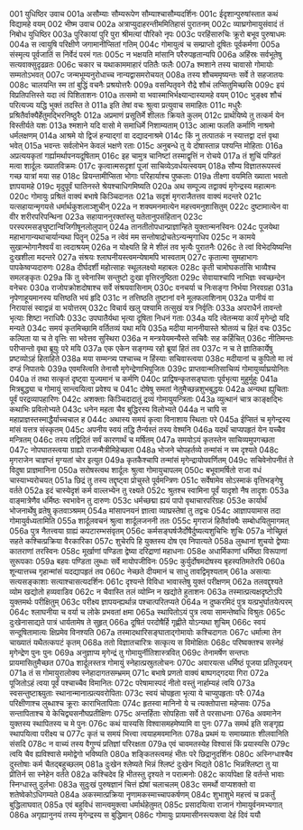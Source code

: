 001  युधिष्ठिर उवाच
001a असौम्याः सौम्यरूपेण सौम्याश्चासौम्यदर्शिनः
001c ईदृशान्पुरुषांस्तात कथं विद्यामहे वयम्
002  भीष्म उवाच
002a अत्राप्युदाहरन्तीममितिहासं पुरातनम्
002c व्याघ्रगोमायुसंवादं तं निबोध युधिष्ठिर
003a पुरिकायां पुरि पुरा श्रीमत्यां पौरिको नृपः
003c परहिंसारुचिः क्रूरो बभूव पुरुषाधमः
004a स त्वायुषि परिक्षीणे जगामानीप्सितां गतिम्
004c गोमायुत्वं च सम्प्राप्तो दूषितः पूर्वकर्मणा
005a संस्मृत्य पूर्वजातिं स निर्वेदं परमं गतः
005c न भक्षयति मांसानि परैरुपहृतान्यपि
006a अहिंस्रः सर्वभूतेषु सत्यवाक्सुदृढव्रतः
006c चकार च यथाकाममाहारं पतितैः फलैः
007a श्मशाने तस्य चावासो गोमायोः सम्मतोऽभवत्
007c जन्मभूम्यनुरोधाच्च नान्यद्वासमरोचयत्
008a तस्य शौचममृष्यन्तः सर्वे ते सहजातयः
008c चालयन्ति स्म तां बुद्धिं वचनैः प्रश्रयोत्तरैः
009a वसन्पितृवने रौद्रे शौचं लप्सितुमिच्छसि
009c इयं विप्रतिपत्तिस्ते यदा त्वं पिशिताशनः
010a तत्समो वा भवास्माभिर्भक्ष्यान्दास्यामहे वयम्
010c भुङ्क्ष्व शौचं परित्यज्य यद्धि भुक्तं तदस्ति ते
011a इति तेषां वचः श्रुत्वा प्रत्युवाच समाहितः
011c मधुरैः प्रश्रितैर्वाक्यैर्हेतुमद्भिरनिष्ठुरैः
012a अप्रमाणं प्रसूतिर्मे शीलतः क्रियते कुलम्
012c प्रार्थयिष्ये तु तत्कर्म येन विस्तीर्यते यशः
013a श्मशाने यदि वासो मे समाधिर्मे निशाम्यताम्
013c आत्मा फलति कर्माणि नाश्रमो धर्मलक्षणम्
014a आश्रमे यो द्विजं हन्याद्गां वा दद्यादनाश्रमे
014c किं नु तत्पातकं न स्यात्तद्वा दत्तं वृथा भवेत्
015a भवन्तः सर्वलोभेन केवलं भक्षणे रताः
015c अनुबन्धे तु ये दोषास्तान्न पश्यन्ति मोहिताः
016a अप्रत्ययकृतां गर्ह्यामर्थापनयदूषिताम्
016c इह चामुत्र चानिष्टां तस्माद्वृत्तिं न रोचये
017a तं शुचिं पण्डितं मत्वा शार्दूलः ख्यातविक्रमः
017c कृत्वात्मसदृशां पूजां साचिव्येऽवर्धयत्स्वयम्
018a सौम्य विज्ञातरूपस्त्वं गच्छ यात्रां मया सह
018c व्रियन्तामीप्सिता भोगाः परिहार्याश्च पुष्कलाः
019a तीक्ष्णा वयमिति ख्याता भवतो ज्ञापयामहे
019c मृदुपूर्वं घातिनस्ते श्रेयश्चाधिगमिष्यति
020a अथ सम्पूज्य तद्वाक्यं मृगेन्द्रस्य महात्मनः
020c गोमायुः प्रश्रितं वाक्यं बभाषे किञ्चिदानतः
021a सदृशं मृगराजैतत्तव वाक्यं मदन्तरे
021c यत्सहायान्मृगयसे धर्मार्थकुशलाञ्शुचीन्
022a न शक्यमनमात्येन महत्त्वमनुशासितुम्
022c दुष्टामात्येन वा वीर शरीरपरिपन्थिना
023a सहायाननुरक्तांस्तु यतेतानुपसंहितान्
023c परस्परमसङ्घुष्टान्विजिगीषूनलोलुपान्
024a तानतीतोपधान्प्राज्ञान्हिते युक्तान्मनस्विनः
024c पूजयेथा महाभागान्यथाचार्यान्यथा पितॄन्
025a न त्वेवं मम सन्तोषाद्रोचतेऽन्यन्मृगाधिप
025c न कामये सुखान्भोगानैश्वर्यं वा त्वदाश्रयम्
026a न योक्ष्यति हि मे शीलं तव भृत्यैः पुरातनैः
026c ते त्वां विभेदयिष्यन्ति दुःखशीला मदन्तरे
027a संश्रयः श्लाघनीयस्त्वमन्येषामपि भास्वताम्
027c कृतात्मा सुमहाभागः पापकेष्वप्यदारुणः
028a दीर्घदर्शी महोत्साहः स्थूललक्ष्यो महाबलः
028c कृती चामोघकर्तासि भाव्यैश्च समलङ्कृतः
029a किं तु स्वेनास्मि सन्तुष्टो दुःखा वृत्तिरनुष्ठिता
029c सेवायाश्चापि नाभिज्ञः स्वच्छन्देन वनेचरः
030a राजोपक्रोशदोषाश्च सर्वे संश्रयवासिनाम्
030c वनचर्या च निःसङ्गा निर्भया निरवग्रहा
031a नृपेणाहूयमानस्य यत्तिष्ठति भयं हृदि
031c न तत्तिष्ठति तुष्टानां वने मूलफलाशिनाम्
032a पानीयं वा निरायासं स्वाद्वन्नं वा भयोत्तरम्
032c विचार्य खलु पश्यामि तत्सुखं यत्र निर्वृतिः
033a अपराधैर्न तावन्तो भृत्याः शिष्टा नराधिपैः
033c उपघातैर्यथा भृत्या दूषिता निधनं गताः
034a यदि त्वेतन्मया कार्यं मृगेन्द्रो यदि मन्यते
034c समयं कृतमिच्छामि वर्तितव्यं यथा मयि
035a मदीया माननीयास्ते श्रोतव्यं च हितं वचः
035c कल्पिता या च ते वृत्तिः सा भवेत्तव सुस्थिरा
036a न मन्त्रयेयमन्यैस्ते सचिवैः सह कर्हिचित्
036c नीतिमन्तः परीप्सन्तो वृथा ब्रूयुः परे मयि
037a एक एकेन सङ्गम्य रहो ब्रूयां हितं तव
037c न च ते ज्ञातिकार्येषु प्रष्टव्योऽहं हिताहिते
038a मया सम्मन्त्र्य पश्चाच्च न हिंस्याः सचिवास्त्वया
038c मदीयानां च कुपितो मा त्वं दण्डं निपातयेः
039a एवमस्त्विति तेनासौ मृगेन्द्रेणाभिपूजितः
039c प्राप्तवान्मतिसाचिव्यं गोमायुर्व्याघ्रयोनितः
040a तं तथा सत्कृतं दृष्ट्वा युज्यमानं च कर्मणि
040c प्राद्विषन्कृतसङ्घाताः पूर्वभृत्या मुहुर्मुहुः
041a मित्रबुद्ध्या च गोमायुं सान्त्वयित्वा प्रवेश्य च
041c दोषेषु समतां नेतुमैच्छन्नशुभबुद्धयः
042a अन्यथा ह्युचिताः पूर्वं परद्रव्यापहारिणः
042c अशक्ताः किञ्चिदादातुं द्रव्यं गोमायुयन्त्रिताः
043a व्युत्थानं चात्र काङ्क्षद्भिः कथाभिः प्रविलोभ्यते
043c धनेन महता चैव बुद्धिरस्य विलोभ्यते
044a न चापि स महाप्राज्ञस्तस्माद्धैर्याच्चचाल ह
044c अथास्य समयं कृत्वा विनाशाय स्थिताः परे
045a ईप्सितं च मृगेन्द्रस्य मांसं यत्तत्र संस्कृतम्
045c अपनीय स्वयं तद्धि तैर्न्यस्तं तस्य वेश्मनि
046a यदर्थं चाप्यपहृतं येन यच्चैव मन्त्रितम्
046c तस्य तद्विदितं सर्वं कारणार्थं च मर्षितम्
047a समयोऽयं कृतस्तेन साचिव्यमुपगच्छता
047c नोपघातस्त्वया ग्राह्यो राजन्मैत्रीमिहेच्छता
048a भोजने चोपहर्तव्ये तन्मांसं न स्म दृश्यते
048c मृगराजेन चाज्ञप्तं मृग्यतां चोर इत्युत
049a कृतकैश्चापि तन्मांसं मृगेन्द्रायोपवर्णितम्
049c सचिवेनोपनीतं ते विदुषा प्राज्ञमानिना
050a सरोषस्त्वथ शार्दूलः श्रुत्वा गोमायुचापलम्
050c बभूवामर्षितो राजा वधं चास्याभ्यरोचयत्
051a छिद्रं तु तस्य तद्दृष्ट्वा प्रोचुस्ते पूर्वमन्त्रिणः
051c सर्वेषामेव सोऽस्माकं वृत्तिभङ्गेषु वर्तते
052a इदं चास्येदृशं कर्म वाल्लभ्येन तु रक्ष्यते
052c श्रुतश्च स्वामिना पूर्वं यादृशो नैष तादृशः
053a वाङ्मात्रेणैव धर्मिष्ठः स्वभावेन तु दारुणः
053c धर्मच्छद्मा ह्ययं पापो वृथाचारपरिग्रहः
053e कार्यार्थं भोजनार्थेषु व्रतेषु कृतवाञ्श्रमम्
054a मांसापनयनं ज्ञात्वा व्याघ्रस्तेषां तु तद्वचः
054c आज्ञापयामास तदा गोमायुर्वध्यतामिति
055a शार्दूलवचनं श्रुत्वा शार्दूलजननी ततः
055c मृगराजं हितैर्वाक्यैः सम्बोधयितुमागमत्
056a पुत्र नैतत्त्वया ग्राह्यं कपटारम्भसंवृतम्
056c कर्मसङ्घर्षजैर्दोषैर्दुष्यत्यशुचिभिः शुचिः
057a नोच्छ्रितं सहते कश्चित्प्रक्रिया वैरकारिका
057c शुचेरपि हि युक्तस्य दोष एव निपात्यते
058a लुब्धानां शुचयो द्वेष्याः कातराणां तरस्विनः
058c मूर्खाणां पण्डिता द्वेष्या दरिद्राणां महाधनाः
058e अधार्मिकाणां धर्मिष्ठा विरूपाणां सुरूपकाः
059a बहवः पण्डिता लुब्धाः सर्वे मायोपजीविनः
059c कुर्युर्दोषमदोषस्य बृहस्पतिमतेरपि
060a शून्यात्तच्च गृहान्मांसं यदद्यापहृतं तव
060c नेच्छते दीयमानं च साधु तावद्विमृश्यताम्
061a असत्याः सत्यसङ्काशाः सत्याश्चासत्यदर्शिनः
061c दृश्यन्ते विविधा भावास्तेषु युक्तं परीक्षणम्
062a तलवद्दृश्यते व्योम खद्योतो हव्यवाडिव
062c न चैवास्ति तलं व्योम्नि न खद्योते हुताशनः
063a तस्मात्प्रत्यक्षदृष्टोऽपि युक्तमर्थः परीक्षितुम्
063c परीक्ष्य ज्ञापयन्ह्यर्थान्न पश्चात्परितप्यते
064a न दुष्करमिदं पुत्र यत्प्रभुर्घातयेत्परम्
064c श्लाघनीया च वर्या च लोके प्रभवतां क्षमा
065a स्थापितोऽयं पुत्र त्वया सामन्तेष्वधि विश्रुतः
065c दुःखेनासाद्यते पात्रं धार्यतामेष ते सुहृत्
066a दूषितं परदोषैर्हि गृह्णीते योऽन्यथा शुचिम्
066c स्वयं सन्दूषितामात्यः क्षिप्रमेव विनश्यति
067a तस्मादथारिसङ्घाताद्गोमायोः कश्चिदागतः
067c धर्मात्मा तेन चाख्यातं यथैतत्कपटं कृतम्
068a ततो विज्ञातचारित्रः सत्कृत्य स विमोक्षितः
068c परिष्वक्तश्च सस्नेहं मृगेन्द्रेण पुनः पुनः
069a अनुज्ञाप्य मृगेन्द्रं तु गोमायुर्नीतिशास्त्रवित्
069c तेनामर्षेण सन्तप्तः प्रायमासितुमैच्छत
070a शार्दूलस्तत्र गोमायुं स्नेहात्प्रस्रुतलोचनः
070c अवारयत्स धर्मिष्ठं पूजया प्रतिपूजयन्
071a तं स गोमायुरालोक्य स्नेहादागतसम्भ्रमम्
071c बभाषे प्रणतो वाक्यं बाष्पगद्गदया गिरा
072a पूजितोऽहं त्वया पूर्वं पश्चाच्चैव विमानितः
072c परेषामास्पदं नीतो वस्तुं नार्हाम्यहं त्वयि
073a स्वसन्तुष्टाश्च्युताः स्थानान्मानात्प्रत्यवरोपिताः
073c स्वयं चोपहृता भृत्या ये चाप्युपहृताः परैः
074a परिक्षीणाश्च लुब्धाश्च क्रूराः काराभितापिताः
074c हृतस्वा मानिनो ये च त्यक्तोपात्ता महेप्सवः
075a सन्तापिताश्च ये केचिद्व्यसनौघप्रतीक्षिणः
075c अन्तर्हिताः सोपहिताः सर्वे ते परसाधनाः
076a अवमानेन युक्तस्य स्थापितस्य च मे पुनः
076c कथं यास्यसि विश्वासमहमेष्यामि वा पुनः
077a समर्थ इति सङ्गृह्य स्थापयित्वा परीक्ष्य च
077c कृतं च समयं भित्त्वा त्वयाहमवमानितः
078a प्रथमं यः समाख्यातः शीलवानिति संसदि
078c न वाच्यं तस्य वैगुण्यं प्रतिज्ञां परिरक्षता
079a एवं चावमतस्येह विश्वासं किं प्रयास्यसि
079c त्वयि चैव ह्यविश्वासे ममोद्वेगो भविष्यति
080a शङ्कितस्त्वमहं भीतः परे छिद्रानुदर्शिनः
080c अस्निग्धाश्चैव दुस्तोषाः कर्म चैतद्बहुच्छलम्
081a दुःखेन श्लेष्यते भिन्नं श्लिष्टं दुःखेन भिद्यते
081c भिन्नश्लिष्टा तु या प्रीतिर्न सा स्नेहेन वर्तते
082a कश्चिदेव हि भीतस्तु दृश्यते न परात्मनोः
082c कार्यापेक्षा हि वर्तन्ते भावाः स्निग्धास्तु दुर्लभाः
083a सुदुःखं पुरुषज्ञानं चित्तं ह्येषां चलाचलम्
083c समर्थो वाप्यशक्तो वा शतेष्वेकोऽधिगम्यते
084a अकस्मात्प्रक्रिया नॄणामकस्माच्चापकर्षणम्
084c शुभाशुभे महत्त्वं च प्रकर्तुं बुद्धिलाघवात्
085a एवं बहुविधं सान्त्वमुक्त्वा धर्मार्थहेतुमत्
085c प्रसादयित्वा राजानं गोमायुर्वनमभ्यगात्
086a अगृह्यानुनयं तस्य मृगेन्द्रस्य स बुद्धिमान्
086c गोमायुः प्रायमासीनस्त्यक्त्वा देहं दिवं ययौ

